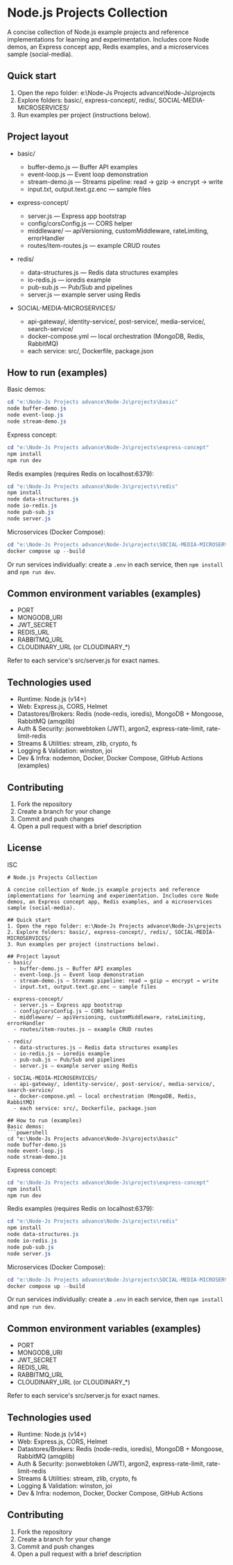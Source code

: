 # Node.js Projects Collection

A concise collection of Node.js example projects and reference implementations for learning and experimentation. Includes core Node demos, an Express concept app, Redis examples, and a microservices sample (social-media).

## Quick start
1. Open the repo folder: e:\Node-Js Projects advance\Node-Js\projects  
2. Explore folders: basic/, express-concept/, redis/, SOCIAL-MEDIA-MICROSERVICES/  
3. Run examples per project (instructions below).

## Project layout
- basic/  
  - buffer-demo.js — Buffer API examples  
  - event-loop.js — Event loop demonstration  
  - stream-demo.js — Streams pipeline: read → gzip → encrypt → write  
  - input.txt, output.text.gz.enc — sample files

- express-concept/  
  - server.js — Express app bootstrap  
  - config/corsConfig.js — CORS helper  
  - middleware/ — apiVersioning, customMiddleware, rateLimiting, errorHandler  
  - routes/item-routes.js — example CRUD routes

- redis/  
  - data-structures.js — Redis data structures examples  
  - io-redis.js — ioredis example  
  - pub-sub.js — Pub/Sub and pipelines  
  - server.js — example server using Redis

- SOCIAL-MEDIA-MICROSERVICES/  
  - api-gateway/, identity-service/, post-service/, media-service/, search-service/  
  - docker-compose.yml — local orchestration (MongoDB, Redis, RabbitMQ)  
  - each service: src/, Dockerfile, package.json

## How to run (examples)
Basic demos:
```powershell
cd "e:\Node-Js Projects advance\Node-Js\projects\basic"
node buffer-demo.js
node event-loop.js
node stream-demo.js
```

Express concept:
```powershell
cd "e:\Node-Js Projects advance\Node-Js\projects\express-concept"
npm install
npm run dev
```

Redis examples (requires Redis on localhost:6379):
```powershell
cd "e:\Node-Js Projects advance\Node-Js\projects\redis"
npm install
node data-structures.js
node io-redis.js
node pub-sub.js
node server.js
```

Microservices (Docker Compose):
```powershell
cd "e:\Node-Js Projects advance\Node-Js\projects\SOCIAL-MEDIA-MICROSERVICES"
docker compose up --build
```
Or run services individually: create a `.env` in each service, then `npm install` and `npm run dev`.

## Common environment variables (examples)
- PORT  
- MONGODB_URI  
- JWT_SECRET  
- REDIS_URL  
- RABBITMQ_URL  
- CLOUDINARY_URL (or CLOUDINARY_*)

Refer to each service's src/server.js for exact names.

## Technologies used
- Runtime: Node.js (v14+)  
- Web: Express.js, CORS, Helmet  
- Datastores/Brokers: Redis (node-redis, ioredis), MongoDB + Mongoose, RabbitMQ (amqplib)  
- Auth & Security: jsonwebtoken (JWT), argon2, express-rate-limit, rate-limit-redis  
- Streams & Utilities: stream, zlib, crypto, fs  
- Logging & Validation: winston, joi  
- Dev & Infra: nodemon, Docker, Docker Compose, GitHub Actions (examples)

## Contributing
1. Fork the repository  
2. Create a branch for your change  
3. Commit and push changes  
4. Open a pull request with a brief description

## License
ISC
```// filepath: e:\Node-Js Projects advance\Node-Js\projects\README.md
# Node.js Projects Collection

A concise collection of Node.js example projects and reference implementations for learning and experimentation. Includes core Node demos, an Express concept app, Redis examples, and a microservices sample (social-media).

## Quick start
1. Open the repo folder: e:\Node-Js Projects advance\Node-Js\projects  
2. Explore folders: basic/, express-concept/, redis/, SOCIAL-MEDIA-MICROSERVICES/  
3. Run examples per project (instructions below).

## Project layout
- basic/  
  - buffer-demo.js — Buffer API examples  
  - event-loop.js — Event loop demonstration  
  - stream-demo.js — Streams pipeline: read → gzip → encrypt → write  
  - input.txt, output.text.gz.enc — sample files

- express-concept/  
  - server.js — Express app bootstrap  
  - config/corsConfig.js — CORS helper  
  - middleware/ — apiVersioning, customMiddleware, rateLimiting, errorHandler  
  - routes/item-routes.js — example CRUD routes

- redis/  
  - data-structures.js — Redis data structures examples  
  - io-redis.js — ioredis example  
  - pub-sub.js — Pub/Sub and pipelines  
  - server.js — example server using Redis

- SOCIAL-MEDIA-MICROSERVICES/  
  - api-gateway/, identity-service/, post-service/, media-service/, search-service/  
  - docker-compose.yml — local orchestration (MongoDB, Redis, RabbitMQ)  
  - each service: src/, Dockerfile, package.json

## How to run (examples)
Basic demos:
```powershell
cd "e:\Node-Js Projects advance\Node-Js\projects\basic"
node buffer-demo.js
node event-loop.js
node stream-demo.js
```

Express concept:
```powershell
cd "e:\Node-Js Projects advance\Node-Js\projects\express-concept"
npm install
npm run dev
```

Redis examples (requires Redis on localhost:6379):
```powershell
cd "e:\Node-Js Projects advance\Node-Js\projects\redis"
npm install
node data-structures.js
node io-redis.js
node pub-sub.js
node server.js
```

Microservices (Docker Compose):
```powershell
cd "e:\Node-Js Projects advance\Node-Js\projects\SOCIAL-MEDIA-MICROSERVICES"
docker compose up --build
```
Or run services individually: create a `.env` in each service, then `npm install` and `npm run dev`.

## Common environment variables (examples)
- PORT  
- MONGODB_URI  
- JWT_SECRET  
- REDIS_URL  
- RABBITMQ_URL  
- CLOUDINARY_URL (or CLOUDINARY_*)

Refer to each service's src/server.js for exact names.

## Technologies used
- Runtime: Node.js (v14+)  
- Web: Express.js, CORS, Helmet  
- Datastores/Brokers: Redis (node-redis, ioredis), MongoDB + Mongoose, RabbitMQ (amqplib)  
- Auth & Security: jsonwebtoken (JWT), argon2, express-rate-limit, rate-limit-redis  
- Streams & Utilities: stream, zlib, crypto, fs  
- Logging & Validation: winston, joi  
- Dev & Infra: nodemon, Docker, Docker Compose, GitHub Actions

## Contributing
1. Fork the repository  
2. Create a branch for your change  
3. Commit and push changes  
4. Open a pull request with a brief description
